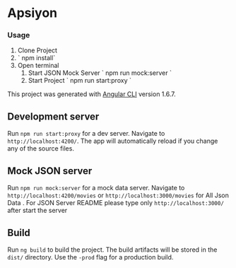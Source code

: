 # Apsiyon

### Usage

<ol>
    <li>
    Clone Project
    </li>
    <li>
        ` npm install`
    </li>
    <li>
        Open terminal  
        <ol>
        <li>
            Start JSON Mock Server  ` npm run mock:server `
        </li>
        <li>
            Start Project ` npm run start:proxy `
        </li>
        </ol>
    </li>

</ol>



This project was generated with [Angular CLI](https://github.com/angular/angular-cli) version 1.6.7.

## Development server

Run `npm run start:proxy` for a dev server. Navigate to `http://localhost:4200/`. The app will automatically reload if you change any of the source files.

## Mock JSON server

Run `npm run mock:server` for a mock data server. Navigate to `http://localhost:4200/movies` or `http://localhost:3000/movies` for All Json Data . For JSON Server README please type only `http://localhost:3000/` after start the server

## Build

Run `ng build` to build the project. The build artifacts will be stored in the `dist/` directory. Use the `-prod` flag for a production build.

